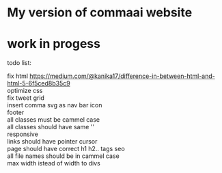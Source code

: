 # My version of commaai website

# work in progess

todo list: 

fix html https://medium.com/@kanika17/difference-in-between-html-and-html-5-6f5ced8b35c9 <br>
optimize css  <br>
fix tweet grid  <br>
insert comma svg as nav bar icon  <br>
footer  <br>
all classes must be cammel case  <br>
all classes should have same ''  <br>
responsive  <br>
links should have pointer cursor  <br>
page should have correct h1 h2.. tags  seo  <br>
all file names should be in cammel case  <br>
max width istead of width to divs <br>


